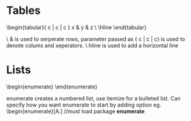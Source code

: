 
# Tables
    
\begin{tabular}{ c | c | c }
x & y & z \\ \hline
\end{tabular}

\\ & is used to serperate rows, parameter passed as { c | c | c} is used to denote colums and seperators.
\\ hline is used to add a horizontal line

# Lists

\begin{enumerate}
\end{enumerate}

enumerate creates a numbered list, use itemize for a bulleted list.
Can specify how you want enumerate to start by adding option
eg. 
\begin{enumerate}[A.] //must load package **enumerate**



